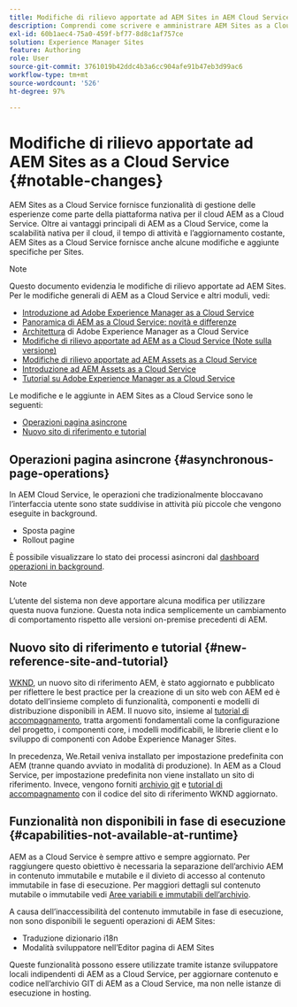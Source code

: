 ```yaml
---
title: Modifiche di rilievo apportate ad AEM Sites in AEM Cloud Service
description: Comprendi come scrivere e amministrare AEM Sites as a Cloud Service, nonché conoscere le modifiche significative apportate ad AEM Sites in AEM Cloud Service.
exl-id: 60b1aec4-75a0-459f-bf77-8d8c1af757ce
solution: Experience Manager Sites
feature: Authoring
role: User
source-git-commit: 3761019b42ddc4b3a6cc904afe91b47eb3d99ac6
workflow-type: tm+mt
source-wordcount: '526'
ht-degree: 97%

---
```



# Modifiche di rilievo apportate ad AEM Sites as a Cloud Service {#notable-changes}

AEM Sites as a Cloud Service fornisce funzionalità di gestione delle esperienze come parte della piattaforma nativa per il cloud AEM as a Cloud Service. Oltre ai vantaggi principali di AEM as a Cloud Service, come la scalabilità nativa per il cloud, il tempo di attività e l’aggiornamento costante, AEM Sites as a Cloud Service fornisce anche alcune modifiche e aggiunte specifiche per Sites.

>[!NOTE]
>Questo documento evidenzia le modifiche di rilievo apportate ad AEM Sites. Per le modifiche generali di AEM as a Cloud Service e altri moduli, vedi:
>
>* [Introduzione ad Adobe Experience Manager as a Cloud Service](/help/overview/introduction.md)
>* [Panoramica di AEM as a Cloud Service: novità e differenze](/help/overview/what-is-new-and-different.md)
>* [Architettura](/help/overview/architecture.md) di Adobe Experience Manager as a Cloud Service
>* [Modifiche di rilievo apportate ad AEM as a Cloud Service (Note sulla versione)](/help/release-notes/aem-cloud-changes.md)
>* [Modifiche di rilievo apportate ad AEM Assets as a Cloud Service](/help/assets/assets-cloud-changes.md)
>* [Introduzione ad AEM Assets as a Cloud Service](/help/assets/overview.md)
>* [Tutorial su Adobe Experience Manager as a Cloud Service](https://experienceleague.adobe.com/docs/experience-manager-learn/cloud-service/overview.html?lang=it)

Le modifiche e le aggiunte in AEM Sites as a Cloud Service sono le seguenti:

* [Operazioni pagina asincrone](#asynchronous-page-operations)
* [Nuovo sito di riferimento e tutorial](#new-reference-site-and-tutorial)

## Operazioni pagina asincrone {#asynchronous-page-operations}

In AEM Cloud Service, le operazioni che tradizionalmente bloccavano l’interfaccia utente sono state suddivise in attività più piccole che vengono eseguite in background.

* Sposta pagine
* Rollout pagine

<!--
The initiator of such actions can check their status in a new UI at `/mnt/overlay/dam/gui/content/asyncjobs.html`.
-->

È possibile visualizzare lo stato dei processi asincroni dal [dashboard operazioni in background](/help/operations/asynchronous-jobs.md).

>[!NOTE]
>
>L’utente del sistema non deve apportare alcuna modifica per utilizzare questa nuova funzione. Questa nota indica semplicemente un cambiamento di comportamento rispetto alle versioni on-premise precedenti di AEM.

## Nuovo sito di riferimento e tutorial {#new-reference-site-and-tutorial}

[WKND](https://wknd.site/), un nuovo sito di riferimento AEM, è stato aggiornato e pubblicato per riflettere le best practice per la creazione di un sito web con AEM ed è dotato dell’insieme completo di funzionalità, componenti e modelli di distribuzione disponibili in AEM. Il nuovo sito, insieme al [tutorial di accompagnamento](https://experienceleague.adobe.com/docs/experience-manager-learn/getting-started-wknd-tutorial-develop/overview.html?lang=it), tratta argomenti fondamentali come la configurazione del progetto, i componenti core, i modelli modificabili, le librerie client e lo sviluppo di componenti con Adobe Experience Manager Sites.

In precedenza, We.Retail veniva installato per impostazione predefinita con AEM (tranne quando avviato in modalità di produzione). In AEM as a Cloud Service, per impostazione predefinita non viene installato un sito di riferimento. Invece, vengono forniti [archivio git](https://github.com/adobe/aem-guides-wknd/) e [tutorial di accompagnamento](https://experienceleague.adobe.com/docs/experience-manager-learn/getting-started-wknd-tutorial-develop/overview.html?lang=it) con il codice del sito di riferimento WKND aggiornato.

## Funzionalità non disponibili in fase di esecuzione {#capabilities-not-available-at-runtime}

AEM as a Cloud Service è sempre attivo e sempre aggiornato. Per raggiungere questo obiettivo è necessaria la separazione dell’archivio AEM in contenuto immutabile e mutabile e il divieto di accesso al contenuto immutabile in fase di esecuzione. Per maggiori dettagli sul contenuto mutabile o immutabile vedi [Aree variabili e immutabili dell’archivio](/help/implementing/developing/introduction/aem-project-content-package-structure.md#mutable-vs-immutable).

A causa dell’inaccessibilità del contenuto immutabile in fase di esecuzione, non sono disponibili le seguenti operazioni di AEM Sites:

* Traduzione dizionario i18n
* Modalità sviluppatore nell’Editor pagina di AEM Sites

Queste funzionalità possono essere utilizzate tramite istanze sviluppatore locali indipendenti di AEM as a Cloud Service, per aggiornare contenuto e codice nell’archivio GIT di AEM as a Cloud Service, ma non nelle istanze di esecuzione in hosting.
